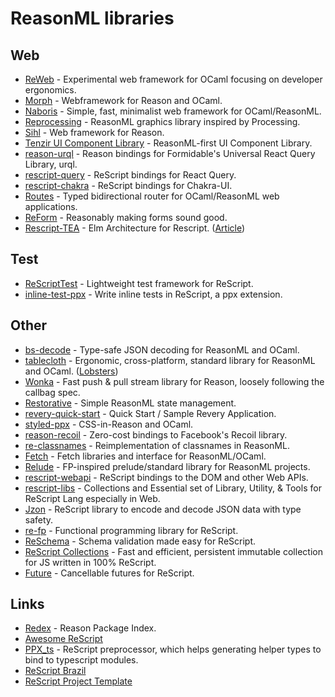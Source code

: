 # ReasonML libraries

## Web

- [ReWeb](https://github.com/yawaramin/re-web) - Experimental web framework for OCaml focusing on developer ergonomics.
- [Morph](https://github.com/reason-native-web/morph) - Webframework for Reason and OCaml.
- [Naboris](https://github.com/shawn-mcginty/naboris) - Simple, fast, minimalist web framework for OCaml/ReasonML.
- [Reprocessing](https://github.com/Schmavery/reprocessing) - ReasonML graphics library inspired by Processing.
- [Sihl](https://github.com/oxidizing/sihl) - Web framework for Reason.
- [Tenzir UI Component Library](https://github.com/tenzir/ui-component-library) - ReasonML-first UI Component Library.
- [reason-urql](https://github.com/FormidableLabs/reason-urql) - Reason bindings for Formidable's Universal React Query Library, urql.
- [rescript-query](https://github.com/rescriptbr/react-query) - ReScript bindings for React Query.
- [rescript-chakra](https://github.com/ri7nz/rescript-chakra) - ReScript bindings for Chakra-UI.
- [Routes](https://github.com/anuragsoni/routes) - Typed bidirectional router for OCaml/ReasonML web applications.
- [ReForm](https://github.com/rescriptbr/reform) - Reasonably making forms sound good.
- [Rescript-TEA](https://github.com/darklang/rescript-tea) - Elm Architecture for Rescript. ([Article](https://blog.darklang.com/rescript-tea/))

## Test

- [ReScriptTest](https://github.com/bloodyowl/rescript-test) - Lightweight test framework for ReScript.
- [inline-test-ppx](https://github.com/dialohq/inline-test-ppx) - Write inline tests in ReScript, a ppx extension.

## Other

- [bs-decode](https://github.com/mlms13/bs-decode) - Type-safe JSON decoding for ReasonML and OCaml.
- [tablecloth](https://github.com/darklang/tablecloth) - Ergonomic, cross-platform, standard library for ReasonML and OCaml. ([Lobsters](https://lobste.rs/s/lw296f/ergonomic_cross_platform_standard))
- [Wonka](https://github.com/kitten/wonka) - Fast push & pull stream library for Reason, loosely following the callbag spec.
- [Restorative](https://github.com/paulshen/restorative) - Simple ReasonML state management.
- [revery-quick-start](https://github.com/revery-ui/revery-quick-start) - Quick Start / Sample Revery Application.
- [styled-ppx](https://github.com/davesnx/styled-ppx) - CSS-in-Reason and OCaml.
- [reason-recoil](https://github.com/bloodyowl/reason-recoil) - Zero-cost bindings to Facebook's Recoil library.
- [re-classnames](https://github.com/MinimaHQ/re-classnames) - Reimplementation of classnames in ReasonML.
- [Fetch](https://github.com/lessp/fetch) - Fetch libraries and interface for ReasonML/OCaml.
- [Relude](https://github.com/reazen/relude) - FP-inspired prelude/standard library for ReasonML projects.
- [rescript-webapi](https://github.com/tinymce/rescript-webapi) - ReScript bindings to the DOM and other Web APIs.
- [rescript-libs](https://github.com/ri7nz/rescript-libs) - Collections and Essential set of Library, Utility, & Tools for ReScript Lang especially in Web.
- [Jzon](https://github.com/nkrkv/jzon) - ReScript library to encode and decode JSON data with type safety.
- [re-fp](https://github.com/snatvb/re-fp) - Functional programming library for ReScript.
- [ReSchema](https://github.com/rescriptbr/reschema) - Schema validation made easy for ReScript.
- [ReScript Collections](https://github.com/reason-seoul/rescript-collection) - Fast and efficient, persistent immutable collection for JS written in 100% ReScript.
- [Future](https://github.com/bloodyowl/rescript-future) - Cancellable futures for ReScript.

## Links

- [Redex](https://redex.github.io/) - Reason Package Index.
- [Awesome ReScript](https://github.com/fhammerschmidt/awesome-rescript)
- [PPX_ts](https://github.com/green-labs/ppx_ts) - ReScript preprocessor, which helps generating helper types to bind to typescript modules.
- [ReScript Brazil](https://github.com/rescriptbr)
- [ReScript Project Template](https://github.com/rescript-lang/rescript-project-template)
